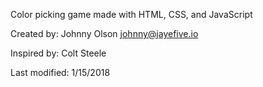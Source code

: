 Color picking game made with HTML, CSS, and JavaScript

Created by: Johnny Olson    johnny@jayefive.io

Inspired by: Colt Steele    

Last modified: 1/15/2018